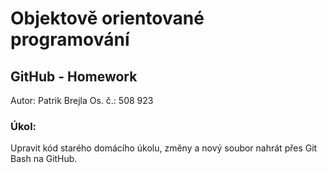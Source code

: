 # Objektově orientované programování
## GitHub - Homework

Autor: Patrik Brejla
Os. č.: 508 923

### Úkol:
Upravit kód starého domácího úkolu, změny a nový soubor nahrát přes Git Bash na GitHub.